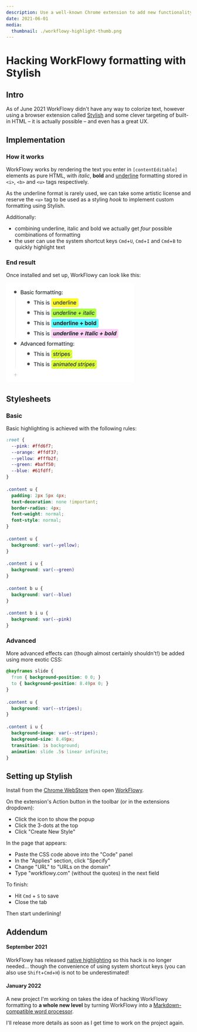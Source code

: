 ```yaml
---
description: Use a well-known Chrome extension to add new functionality via custom CSS styles
date: 2021-06-01
media:
  thumbnail: ./workflowy-highlight-thumb.png
---
```


# Hacking WorkFlowy formatting with Stylish

## Intro

As of June 2021 WorkFlowy didn't have any way to colorize text, however using a browser extension called [Stylish](https://chrome.google.com/webstore/detail/stylish-custom-themes-for/fjnbnpbmkenffdnngjfgmeleoegfcffe) and some clever targeting of built-in HTML – it is actually possible – and even has a great UX.

## Implementation

### How it works

WorkFlowy works by rendering the text you enter in `[contentEditable]` elements as pure HTML, with _italic_, **bold** and <u>underline</u> formatting stored in `<i>`, `<b>` and `<u>` tags respectively.

As the underline format is rarely used, we can take some artistic license and reserve the `<u>` tag to be used as a styling _hook_ to implement custom formatting using Stylish.

Additionally:

- combining underline, italic and bold we actually get _four_ possible combinations of formatting
- the user can use the system shortcut keys `Cmd`+`U`, `Cmd`+`I` and `Cmd`+`B` to quickly highlight text

### End result

Once installed and set up, WorkFlowy can look like this:

<img src="./workflowy-highlight.gif" style="max-width: 350px">


## Stylesheets

### Basic

Basic highlighting is achieved with the following rules:

```css
:root {
  --pink: #ffd6f7;
  --orange: #ffdf37;
  --yellow: #fffb2f;
  --green: #baff50;
  --blue: #61fdff;
}

.content u {
  padding: 2px 5px 4px;
  text-decoration: none !important;
  border-radius: 4px;
  font-weight: normal;
  font-style: normal;
}

.content u {
  background: var(--yellow);
}

.content i u {
  background: var(--green)
}

.content b u {
  background: var(--blue)
}

.content b i u {
  background: var(--pink)
}
```

### Advanced

More advanced effects can (though almost certainly shouldn't!) be added using more exotic CSS:

```css
@keyframes slide {
  from { background-position: 0 0; }
  to { background-position: 8.49px 0; }
}

.content u {
  background: var(--stripes);
}

.content i u {
  background-image: var(--stripes);
  background-size: 8.49px;
  transition: 1s background;
  animation: slide .5s linear infinite;
}
```

## Setting up Stylish

Install from the [Chrome WebStore](https://chrome.google.com/webstore/detail/stylish-custom-themes-for/fjnbnpbmkenffdnngjfgmeleoegfcffe) then open [WorkFlowy](https://workflowy.com).

On the extension's Action button in the toolbar (or in the extensions dropdown):

- Click the icon to show the popup
- Click the 3-dots at the top
- Click "Create New Style"

In the page that appears:

- Paste the CSS code above into the "Code" panel
- In the "Applies" section, click "Specify"
- Change "URL" to "URLs on the domain"
- Type "workflowy.com" (without the quotes) in the next field

To finish:

- Hit `Cmd` + `S` to save
- Close the tab

Then start underlining!

## Addendum

#### September 2021

WorkFlowy has released [native highlighting](https://blog.workflowy.com/text-and-tag-colors-are-now-available/) so this hack is no longer needed... though the convenience of using system shortcut keys (you can also use `Shift`+`Cmd`+`H`) is not to be underestimated!


#### January 2022

A new project I'm working on takes the idea of hacking WorkFlowy formatting to **a whole new level** by turning WorkFlowy into a [Markdown-compatible word processor](https://twitter.com/dave_stewart/status/1484911995698745347).

I'll release more details as soon as I get time to work on the project again.
